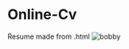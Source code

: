 # Online-Cv
Resume made from .html
![bobby](https://github.com/user-attachments/assets/3720cc4a-31c1-4537-839e-a5d3f137d0f9)
